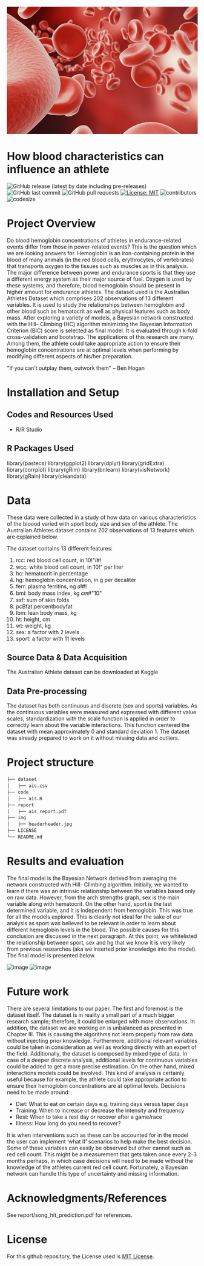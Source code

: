 ![](https://github.com/FilippoGuardassoni/hemoglobin_ais/blob/main/img/headerheader.jpg)

# How blood characteristics can influence an athlete

![GitHub release (latest by date including pre-releases)](https://img.shields.io/github/v/release/pragyy/datascience-readme-template?include_prereleases)
![GitHub last commit](https://img.shields.io/github/last-commit/FilippoGuardassoni/spotify_hitsong)
![GitHub pull requests](https://img.shields.io/github/issues-pr/FilippoGuardassoni/spotify_hitsong)
[![License: MIT](https://img.shields.io/badge/License-MIT-yellow.svg)](https://opensource.org/licenses/MIT)
![contributors](https://img.shields.io/github/contributors/FilippoGuardassoni/spotify_hitsong) 
![codesize](https://img.shields.io/github/languages/code-size/FilippoGuardassoni/spotify_hitsong)

# Project Overview

Do blood hemoglobin concentrations of athletes in endurance-related events differ from those in power-related events? This is the question which we are looking answers for. Hemoglobin is an iron-containing protein in the blood of many animals (in the red blood cells, erythrocytes, of vertebrates) that transports oxygen to the tissues such as muscles as in this analysis. The major difference between power and endurance sports is that they use a different energy system as their major source of fuel. Oxygen is used by these systems, and therefore, blood hemoglobin should be present in higher amount for endurance athletes. The dataset used is the Australian Athletes Dataset which comprises 202 observations of 13 different variables. It is used to study the relationships between hemoglobin and other blood such as hematocrit as well as physical features such as body mass. After exploring a variety of models, a Bayesian network constructed with the Hill- Climbing (HC) algorithm minimizing the Bayesian Information Criterion (BIC) score is selected as final model. It is evaluated through k-fold cross-validation and bootstrap. The applications of this research are many. Among them, the athlete could take appropriate action to ensure their hemoglobin concentrations are at optimal levels when performing by modifying different aspects of his/her preparation.

"If you can’t outplay them, outwork them" – Ben Hogan


# Installation and Setup

## Codes and Resources Used
- R/R Studio

## R Packages Used
library(pastecs)
library(ggplot2)
library(dplyr)
library(gridExtra)
library(corrplot)
library(gRim)
library(bnlearn)
library(visNetwork)
library(gRain)
library(cleandata)

# Data
These data were collected in a study of how data on various characteristics of the bloood varied with sport body size and sex of the athlete. The Australian Athletes dataset contains 202 observations of 13 features which are explained below.

The dataset contains 13 different features:
1. rcc: red blood cell count, in 10!"𝑙#!
2. wcc: white blood cell count, in 10!" per liter
3. hc: hematocrit in percentage
4. hg: hemoglobin concentration, in g per decaliter
5. ferr: plasma ferritins, ng 𝑑𝑙#!
6. bmi: body mass index, kg 𝑐𝑚#"10"
7. ssf: sum of skin folds
8. pcBfat:percentbodyfat
9. lbm: lean body mass, kg
10. ht: height, cm
11. wt: weight, kg
12. sex: a factor with 2 levels
13. sport: a factor with 11 levels

## Source Data & Data Acquisition
The Australian Athlete dataset can be downloaded at Kaggle

## Data Pre-processing
The dataset has both continuous and discrete (sex and sports) variables. As the continuous variables were measured and expressed with different value scales, standardization with the scale function is applied in order to correctly learn about the variable interactions. This function centered the dataset with mean approximately 0 and standard deviation 1. The dataset was already prepared to work on it without missing data and outliers.


# Project structure

```bash
├── dataset
│   ├── ais.csv
├── code
│   ├── ais.R
├── report
│   ├── ais_report.pdf
├── img
│   ├── headerheader.jpg      
├── LICENSE
└── README.md
```

# Results and evaluation
The final model is the Bayesian Network derived from averaging the network constructed with Hill- Climbing algorithm. Initially, we wanted to learn if there was an intrinsic relationship between the variables based only on raw data. However, from the arch strengths graph, sex is the main variable along with hematocrit. On the other hand, sport is the last determined variable, and it is independent from hemoglobin. This was true for all the models explored. This is clearly not ideal for the sake of our analysis as sport was believed to be relevant in order to learn about different hemoglobin levels in the blood. The possible causes for this conclusion are discussed in the next paragraph. At this point, we whitelisted the relationship between sport, sex and hg that we know it is very likely from previous researches (aka we inserted prior knowledge into the model). The final model is presented below.

<img width="166" alt="image" src="https://github.com/FilippoGuardassoni/hemoglobin_ais/assets/85356795/e7fade47-d72b-4f2d-867c-6bf78ba67938">

<img width="90" alt="image" src="https://github.com/FilippoGuardassoni/hemoglobin_ais/assets/85356795/a7c4fa46-d6ab-40f1-a19a-71dff7649349">


# Future work
There are several limitations to our paper. The first and foremost is the dataset itself. The dataset is in reality a small part of a much bigger research sample; therefore, it could be enlarged with more observations. In addition, the dataset we are working on is unbalanced as presented in Chapter III. This is causing the algorithms not learn properly from raw data without injecting prior knowledge. Furthermore, additional relevant variables could be taken in consideration as well as working directly with an expert of the field. Additionally, the dataset is composed by mixed type of data. In case of a deeper discrete analysis, additional levels for continuous variables could be added to get a more precise estimation. On the other hand, mixed interactions models could be involved. This kind of analysis is certainly useful because for example, the athlete could take appropriate action to ensure their hemoglobin concentrations are at optimal levels. Decisions need to be made around:

- Diet: What to eat on certain days e.g. training days versus taper days
- Training: When to increase or decrease the intensity and frequency
- Rest: When to take a rest day or recover after a game/race
- Illness: How long do you need to recover?

It is when interventions such as these can be accounted for in the model the user can implement ‘what if’ scenarios to help make the best decision. Some of these variables can easily be observed but other cannot such as red cell count. This might be a measurement that gets taken once every 2-3 months perhaps, in which case decisions will need to be made without the knowledge of the athletes current red cell count. Fortunately, a Bayesian network can handle this type of uncertainty and missing information.


# Acknowledgments/References
See report/song_hit_prediction.pdf for references.

# License
For this github repository, the License used is [MIT License](https://opensource.org/license/mit/).
